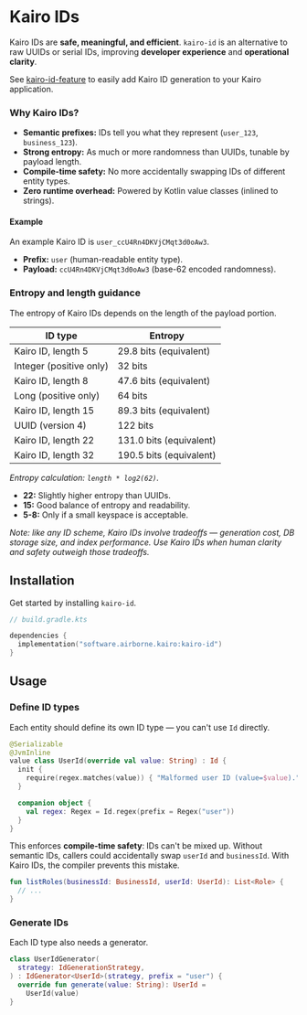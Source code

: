 # Kairo IDs

Kairo IDs are **safe, meaningful, and efficient**.
`kairo-id` is an alternative to raw UUIDs or serial IDs,
improving **developer experience** and **operational clarity**.

See [kairo-id-feature](./feature)
to easily add Kairo ID generation to your Kairo application.

### Why Kairo IDs?

- **Semantic prefixes:** IDs tell you what they represent (`user_123`, `business_123`).
- **Strong entropy:** As much or more randomness than UUIDs, tunable by payload length.
- **Compile-time safety:** No more accidentally swapping IDs of different entity types.
- **Zero runtime overhead:** Powered by Kotlin value classes (inlined to strings).

#### Example

An example Kairo ID is `user_ccU4Rn4DKVjCMqt3d0oAw3`.

- **Prefix:** `user` (human-readable entity type).
- **Payload:** `ccU4Rn4DKVjCMqt3d0oAw3` (base-62 encoded randomness).

### Entropy and length guidance

The entropy of Kairo IDs depends on the length of the payload portion.

| ID type                 | Entropy                 |
|-------------------------|-------------------------|
| Kairo ID, length 5      | 29.8 bits (equivalent)  |
| Integer (positive only) | 32 bits                 |
| Kairo ID, length 8      | 47.6 bits (equivalent)  |
| Long (positive only)    | 64 bits                 |
| Kairo ID, length 15     | 89.3 bits (equivalent)  |
| UUID (version 4)        | 122 bits                |
| Kairo ID, length 22     | 131.0 bits (equivalent) |
| Kairo ID, length 32     | 190.5 bits (equivalent) |

_Entropy calculation: `length * log2(62)`._

- **22:** Slightly higher entropy than UUIDs.
- **15:** Good balance of entropy and readability.
- **5-8:** Only if a small keyspace is acceptable.

_Note: like any ID scheme, Kairo IDs involve tradeoffs —
generation cost, DB storage size, and index performance.
Use Kairo IDs when human clarity and safety outweigh those tradeoffs._

## Installation

Get started by installing `kairo-id`.

```kotlin
// build.gradle.kts

dependencies {
  implementation("software.airborne.kairo:kairo-id")
}
```

## Usage

### Define ID types

Each entity should define its own ID type — you can't use `Id` directly.

```kotlin
@Serializable
@JvmInline
value class UserId(override val value: String) : Id {
  init {
    require(regex.matches(value)) { "Malformed user ID (value=$value)." }
  }

  companion object {
    val regex: Regex = Id.regex(prefix = Regex("user"))
  }
}
```

This enforces **compile-time safety**: IDs can't be mixed up.
Without semantic IDs, callers could accidentally swap `userId` and `businessId`.
With Kairo IDs, the compiler prevents this mistake.

```kotlin
fun listRoles(businessId: BusinessId, userId: UserId): List<Role> {
  // ...
}
```

### Generate IDs

Each ID type also needs a generator.

```kotlin
class UserIdGenerator(
  strategy: IdGenerationStrategy,
) : IdGenerator<UserId>(strategy, prefix = "user") {
  override fun generate(value: String): UserId =
    UserId(value)
}
```
